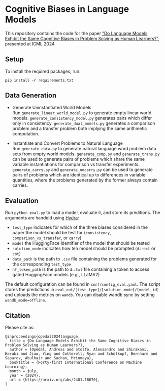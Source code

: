 # Cognitive Biases in Language Models
This repository contains the code for the paper ["Do Language Models Exhibit the Same Cognitive Biases in Problem Solving as Human Learners?"](https://arxiv.org/pdf/2401.18070), presented at ICML 2024.

## Setup
To install the required packages, run:

``pip install -r requirements.txt``

## Data Generation

- Generate Uninstantiated World Models </br>
Run `generate_linear_world_model.py` to generate empty linear world models. `generate_consistency_model.py` generates pairs which differ only in consistency. `generate_dual_models.py` generates a comparison problem and a transfer problem both implying the same arithmetic computation. 

- Instantiate and Convert Problems to Natural Language </br>
Run `generate_data.py` to generate natural language word problem data sets from empty world models. `generate_comp.py` and `generate_trans.py` can be used to generate pairs of problems which share the same variable instantiations for comparison vs transfer experiments. `generate_carry.py` and `generate_nocarry.py` can be used to generate pairs of problems which are identical up to differences in variable quantities, where the problems generated by the former always contain carries. 

## Evaluation 

Run `python eval.py` to load a model, evaluate it, and store its preditions. The arguments are handeld using [Hydra](https://hydra.cc/):
- `test_type` indicates for which of the three biases considered in the paper the model should be test for (`consistency`, `comparison_vs_transfer`, or `carry`) 
- `model` the HuggingFace identifier of the model that should be tested
- `solution_mode` indicates how teh model should be prompted (`direct` or `cot`)
- `data_path` is the path to `.csv` file containing the problems generated for the corresponding `test_type`
- `hf_token_path` is the path to a `.txt` file containing a token to access gated HuggingFace models (e.g., LLaMA2)

The default configuration can be found in `conf/config_eval.yaml`. The script stores the predictions in `eval_out/[test_type]/[solution_mode]/[model_id]` and uploads the metrics on `wandb`. You can disable wandb sync by setting `wandb_mode=offline`.

## Citation

Please cite as:

```
@inproceedings{opedal2024language,
  title = {Do Language Models Exhibit the Same Cognitive Biases in Problem Solving as Human Learners?},
  author = {Opedal, Andreas and Stolfo, Alessandro and Shirakami, Haruki and Jiao, Ying and Cotterell, Ryan and Schölkopf, Bernhard and Saparov, Abulhair and Sachan, Mrinmaya},
  booktitle = {Forty-first International Conference on Machine Learning},
  month = july,
  year = {2024},
  url = {https://arxiv.org/abs/2401.18070},
}
```




